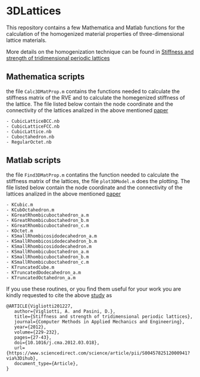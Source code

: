 # 3DLattices

This repository contains a few Mathematica and Matlab functions for the calculation of the homogenized material properties of three-dimensional lattice materials.

More details on the homogenization technique can be found in [Stiffness and strength of tridimensional periodic lattices](https://www.sciencedirect.com/science/article/pii/S0045782512000941)

## Mathematica scripts

the file ```Calc3DMatProp.m``` contains the functions needed to calculate the stiffness matrix of the RVE and to calculate the homegenized stiffness of the lattice. 
The file listed below contain the node coordinate and the connectivity of the lattices analized in the above mentioned  [paper](https://www.sciencedirect.com/science/article/pii/S0045782512000941)
```
- CubicLatticeBCC.nb
- CubicLatticeFCC.nb                                                                             
- CubicLattice.nb                                                                                
- Cuboctahedron.nb                                                                               
- RegularOctet.nb  
```

## Matlab scripts

the file ```Find3DMatProp.m``` contatins the function needed to calculate the stiffness matrix of the lattices, the file ```plot3DModel.m``` does the plotting. 
The file listed below contain the node coordinate and the connectivity of the lattices analized in the above mentioned [paper](https://www.sciencedirect.com/science/article/pii/S0045782512000941)
```
- KCubic.m
- KCubOctahedron.m
- KGreatRhombicuboctahedron_a.m
- KGreatRhombicuboctahedron_b.m
- KGreatRhombicuboctahedron_c.m
- KOctet.m
- KSmallRhombicosidodecahedron_a.m
- KSmallRhombicosidodecahedron_b.m
- KSmallRhombicosidodecahedron.m
- KSmallRhombicuboctahedron_a.m
- KSmallRhombicuboctahedron_b.m
- KSmallRhombicuboctahedron_c.m
- KTruncatedCube.m
- KTruncatedDodecahedron_a.m
- KTruncatedOctahedron_a.m
```



If you use these routines, or you find them useful for your work you are kindly requested to cite the above [study](https://www.sciencedirect.com/science/article/pii/S0045782512000941) as 

```
@ARTICLE{Vigliotti201227,
   author={Vigliotti, A. and Pasini, D.}, 
   title={Stiffness and strength of tridimensional periodic lattices},
   journal={Computer Methods in Applied Mechanics and Engineering},
   year={2012},
   volume={229-232},
   pages={27-43},
   doi={10.1016/j.cma.2012.03.018},
   url={https://www.sciencedirect.com/science/article/pii/S0045782512000941?via%3Dihub},
   document_type={Article},
}

```
